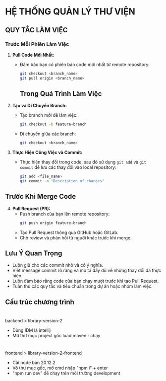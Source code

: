 # HỆ THỐNG QUẢN LÝ THƯ VIỆN
## QUY TẮC LÀM VIỆC 
### Trước Mỗi Phiên Làm Việc
1. **Pull Code Mới Nhất:**
   - Đảm bảo bạn có phiên bản code mới nhất từ remote repository:
     ```bash
     git checkout <branch_name>
     git pull origin <branch_name>
     ```
     ## Trong Quá Trình Làm Việc

2. **Tạo và Di Chuyển Branch:**
   - Tạo branch mới để làm việc:
     ```bash
     git checkout -b feature-branch
     ```
   - Di chuyển giữa các branch:
     ```bash
     git checkout <branch_name>
     ```

3. **Thực Hiện Công Việc và Commit:**
   - Thực hiện thay đổi trong code, sau đó sử dụng `git add` và `git commit` để lưu các thay đổi vào local repository:
     ```bash
     git add <file_name>
     git commit -m "Description of changes"
     ```

## Trước Khi Merge Code

4. **Pull Request (PR):**
   - Push branch của bạn lên remote repository:
     ```bash
     git push origin feature-branch
     ```
   - Tạo Pull Request thông qua GitHub hoặc GitLab.
   - Chờ review và phản hồi từ người khác trước khi merge.

## Lưu Ý Quan Trọng

- Luôn giữ cho các commit nhỏ và có ý nghĩa.
- Viết message commit rõ ràng và mô tả đầy đủ về những thay đổi đã thực hiện.
- Luôn đảm bảo rằng code của bạn chạy mượt trước khi tạo Pull Request.
- Tuân thủ các quy tắc và tiêu chuẩn trong dự án hoặc nhóm làm việc.

## Cấu trúc chương trình
#
backend > library-version-2
  - Dùng IDM là intellij
  - Mở thư mục project gốc load maven r chạy

#
frontend > library-version-2-frontend
  - Cài node bản 20.12.2
  - Vô thư mục gốc, mở cmd nhập "npm i" + enter
  - "npm run dev" để chạy trên môi trường development